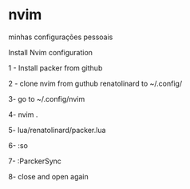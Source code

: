 # nvim
minhas configurações pessoais

Install Nvim configuration 

1 - Install packer from github

2 - clone nvim from guthub renatolinard to ~/.config/

3- go to ~/.config/nvim

4- nvim .

5- lua/renatolinard/packer.lua

6- :so

7- :ParckerSync

8-  close and open again
